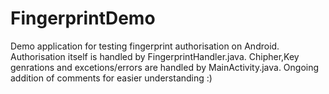 # FingerprintDemo
Demo application for testing fingerprint authorisation on Android.
Authorisation itself is handled by FingerprintHandler.java.
Chipher,Key genrations and excetions/errors are handled by MainActivity.java.
Ongoing addition of comments for easier understanding :)
